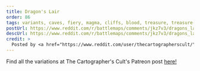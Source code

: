 ```yaml
---
title: Dragon's Lair
order: 86
tags: variants, caves, fiery, magma, cliffs, blood, treasure, treasure-room, day, variant:fog, variant:rain, variant:wintery, variant:night, artist:thecartographerscult
postUrl: https://www.reddit.com/r/battlemaps/comments/jkz7v3/dragons_lair_25x40/
descUrl: https://www.reddit.com/r/battlemaps/comments/jkz7v3/dragons_lair_25x40/galz1bm/
credit: >
  Posted by <a href="https://www.reddit.com/user/thecartographerscult/">/u/thecartographerscult</a> to <a href="https://www.reddit.com/r/battlemaps/">/r/battlemaps</a> in Oct, 2020. <br/> Please support the artist on <a href="https://www.patreon.com/thecartographerscult/posts">Patreon</a>, as well as follow them on <a href="https://www.instagram.com/thecartographerscult/">Instagram</a>
---
```

Find all the variations at The Cartographer's Cult's Patreon post <a href="https://www.patreon.com/posts/dragons-lair-43296824" title="Dragon's Lair by The Cartographer's Cult on Patreon">here!</a>
